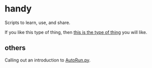 # handy
Scripts to learn, use, and share.

If you like this type of thing, then [this is the type of thing](https://www.youtube.com/@TotalPythoneering) you will like.

## others
Calling out an introduction to [AutoRun.py](https://youtu.be/dK6aQ9Ex71w?si=WMNmzYVlgkB1nhTo).

